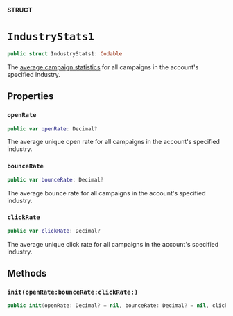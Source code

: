 **STRUCT**

# `IndustryStats1`

```swift
public struct IndustryStats1: Codable
```

The [average campaign statistics](https://mailchimp.com/resources/research/email-marketing-benchmarks/?utm_source&#x3D;mc-api&amp;utm_medium&#x3D;docs&amp;utm_campaign&#x3D;apidocs) for all campaigns in the account&#x27;s specified industry.

## Properties
### `openRate`

```swift
public var openRate: Decimal?
```

The average unique open rate for all campaigns in the account&#x27;s specified industry.

### `bounceRate`

```swift
public var bounceRate: Decimal?
```

The average bounce rate for all campaigns in the account&#x27;s specified industry.

### `clickRate`

```swift
public var clickRate: Decimal?
```

The average unique click rate for all campaigns in the account&#x27;s specified industry.

## Methods
### `init(openRate:bounceRate:clickRate:)`

```swift
public init(openRate: Decimal? = nil, bounceRate: Decimal? = nil, clickRate: Decimal? = nil)
```
